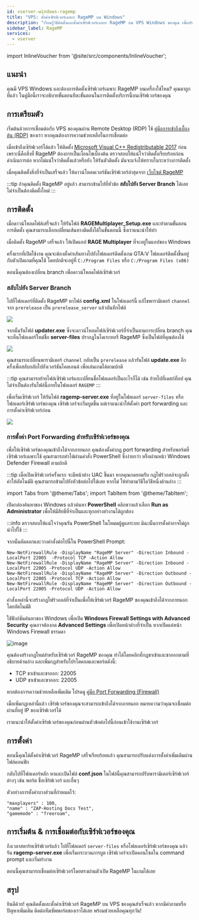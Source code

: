 ```yaml
---
id: vserver-windows-ragemp
title: "VPS: ตั้งค่าเซิร์ฟเวอร์เฉพาะ RageMP บน Windows"
description: "เรียนรู้วิธีติดตั้งและตั้งค่าเซิร์ฟเวอร์เฉพาะ RageMP บน VPS Windows ของคุณ เพื่อประสบการณ์เล่นเกมมัลติเพลเยอร์ที่ลื่นไหล → เริ่มเรียนรู้เลย"
sidebar_label: RageMP
services:
  - vserver
---
```


import InlineVoucher from '@site/src/components/InlineVoucher';

## แนะนำ

คุณมี VPS Windows และต้องการติดตั้งเซิร์ฟเวอร์เฉพาะ RageMP บนเครื่องใช่ไหม? คุณมาถูกที่แล้ว ในคู่มือนี้เราจะอธิบายขั้นตอนทีละขั้นตอนในการติดตั้งบริการนี้บนเซิร์ฟเวอร์ของคุณ

<InlineVoucher />

## การเตรียมตัว

เริ่มต้นด้วยการเชื่อมต่อกับ VPS ของคุณผ่าน Remote Desktop (RDP) ใช้ [คู่มือการเข้าถึงเบื้องต้น (RDP)](vserver-windows-userdp.md) ของเรา หากคุณต้องการความช่วยเหลือในการเชื่อมต่อ

เมื่อเข้าถึงเซิร์ฟเวอร์ได้แล้ว ให้ติดตั้ง [Microsoft Visual C++ Redistributable 2017](https://aka.ms/vs/15/release/VC_redist.x64.exe) ก่อน เพราะนี่คือสิ่งที่ RageMP ต้องการเป็นเงื่อนไขเบื้องต้น ตรวจสอบให้แน่ใจว่าติดตั้งเรียบร้อยก่อนดำเนินการต่อ หากไม่แน่ใจว่าติดตั้งแล้วหรือยัง ให้รันตัวติดตั้ง มันจะแจ้งให้ทราบในระหว่างการติดตั้ง

เมื่อคุณติดตั้งสิ่งที่จำเป็นเสร็จแล้ว ให้ดาวน์โหลดเวอร์ชันเซิร์ฟเวอร์ล่าสุดจาก [เว็บไซต์ RageMP](https://cdn.rage.mp/public/files/RAGEMultiplayer_Setup.exe)

:::tip
ถ้าคุณติดตั้ง RageMP อยู่แล้ว สามารถข้ามไปที่หัวข้อ **สลับไปยัง Server Branch** ได้เลย ไม่จำเป็นต้องติดตั้งใหม่
:::

## การติดตั้ง

เมื่อดาวน์โหลดไฟล์เสร็จแล้ว ให้รันไฟล์ **RAGEMultiplayer_Setup.exe** และทำตามขั้นตอนการติดตั้ง คุณสามารถเลือกเปลี่ยนเส้นทางติดตั้งได้ในขั้นตอนนี้ ซึ่งเราแนะนำให้ทำ

เมื่อติดตั้ง RageMP เสร็จแล้ว ให้เปิดแอป **RAGE Multiplayer** ที่จะอยู่ในแอปของ Windows

ครั้งแรกที่เปิดใช้งาน คุณจะต้องตั้งค่าเส้นทางไปยังโฟลเดอร์ติดตั้งเกม GTA:V โฟลเดอร์ติดตั้งขึ้นอยู่กับตัวเปิดเกมที่คุณใช้ โดยปกติจะอยู่ที่ `C:/Program Files` หรือ `C:/Program Files (x86)`

ตอนนี้คุณต้องเปลี่ยน branch เพื่อดาวน์โหลดไฟล์เซิร์ฟเวอร์

### สลับไปยัง Server Branch

ไปที่โฟลเดอร์ที่ติดตั้ง RageMP หาไฟล์ **config.xml** ในโฟลเดอร์นี้ แก้ไขพารามิเตอร์ `channel` จาก `prerelease` เป็น `prerelease_server` แล้วบันทึกไฟล์

![](https://screensaver01.zap-hosting.com/index.php/s/zbZfQCdnjjqmdbs/preview)

จากนั้นรันไฟล์ **updater.exe** ซึ่งจะดาวน์โหลดไฟล์เซิร์ฟเวอร์ที่จำเป็นตามการเปลี่ยน branch คุณจะเห็นโฟลเดอร์ใหม่ชื่อ **server-files** ปรากฏในไดเรกทอรี RageMP ซึ่งเป็นไฟล์ที่คุณต้องใช้

![](https://screensaver01.zap-hosting.com/index.php/s/FpK5GdwnHMRRkfD/preview)

คุณสามารถเปลี่ยนพารามิเตอร์ `channel` กลับเป็น `prerelease` แล้วรันไฟล์ **update.exe** อีกครั้งเพื่อสลับกลับไปยังเวอร์ชันไคลเอนต์ เพื่อเล่นเกมได้ตามปกติ

:::tip
คุณสามารถย้ายไฟล์เซิร์ฟเวอร์และเปลี่ยนชื่อโฟลเดอร์เป็นอะไรก็ได้ เช่น ย้ายไปที่เดสก์ท็อป คุณไม่จำเป็นต้องรันไฟล์นี้ภายในโฟลเดอร์ `RAGEMP`
:::

เพื่อเริ่มเซิร์ฟเวอร์ ให้รันไฟล์ **ragemp-server.exe** ที่อยู่ในโฟลเดอร์ `server-files` หรือโฟลเดอร์เซิร์ฟเวอร์ของคุณ เซิร์ฟเวอร์จะเริ่มบูตขึ้น แต่เราแนะนำให้ตั้งค่า port forwarding และการตั้งค่าเซิร์ฟเวอร์ก่อน

![](https://screensaver01.zap-hosting.com/index.php/s/AiJWmSjsjw7bMYX/preview)

### การตั้งค่า Port Forwarding สำหรับเซิร์ฟเวอร์ของคุณ

เพื่อให้เซิร์ฟเวอร์ของคุณเข้าถึงได้จากภายนอก คุณต้องตั้งค่ากฎ port forwarding สำหรับพอร์ตที่เซิร์ฟเวอร์เฉพาะใช้ คุณสามารถทำได้ผ่านคำสั่ง PowerShell ซึ่งง่ายกว่า หรือผ่านหน้า Windows Defender Firewall ตามปกติ

:::tip
เมื่อเปิดเซิร์ฟเวอร์ครั้งแรก จะมีหน้าต่าง UAC ขึ้นมา หากคุณกดยอมรับ กฎไฟร์วอลล์จะถูกตั้งค่าให้อัตโนมัติ คุณสามารถข้ามไปยังหัวข้อต่อไปได้เลย หากไม่ ให้ทำตามวิธีใดวิธีหนึ่งด้านล่าง
:::

import Tabs from '@theme/Tabs';
import TabItem from '@theme/TabItem';

<Tabs>
<TabItem value="powershell" label="ผ่าน Powershell" default>

เปิดกล่องค้นหาของ Windows แล้วค้นหา **PowerShell** คลิกขวาแล้วเลือก **Run as Administrator** เพื่อให้มีสิทธิ์ที่จำเป็นและทุกอย่างทำงานได้ถูกต้อง

:::info
ตรวจสอบให้แน่ใจว่าคุณรัน PowerShell ในโหมดผู้ดูแลระบบ มิฉะนั้นการตั้งค่าอาจไม่ถูกนำไปใช้
:::

จากนั้นคัดลอกและวางคำสั่งต่อไปนี้ใน PowerShell Prompt:

```
New-NetFirewallRule -DisplayName "RageMP Server" -Direction Inbound -LocalPort 22005  -Protocol TCP -Action Allow
New-NetFirewallRule -DisplayName "RageMP Server" -Direction Inbound -LocalPort 22005 -Protocol UDP -Action Allow
New-NetFirewallRule -DisplayName "RageMP Server" -Direction Outbound -LocalPort 22005 -Protocol TCP -Action Allow
New-NetFirewallRule -DisplayName "RageMP Server" -Direction Outbound -LocalPort 22005 -Protocol UDP -Action Allow
```

คำสั่งเหล่านี้จะสร้างกฎไฟร์วอลล์ที่จำเป็นเพื่อให้เซิร์ฟเวอร์ RageMP ของคุณเข้าถึงได้จากภายนอกโดยอัตโนมัติ

</TabItem>

<TabItem value="windefender" label="ผ่าน Windows Defender">

ใช้ฟังก์ชันค้นหาของ Windows เพื่อเปิด **Windows Firewall Settings with Advanced Security** คุณอาจต้องกด **Advanced Settings** เพื่อเปิดหน้าต่างที่จำเป็น หากเปิดแค่หน้า Windows Firewall ธรรมดา

![image](https://github.com/zaphosting/docs/assets/42719082/5fb9f943-7e51-4d8f-9df4-2f5ff60857d3)

คุณต้องสร้างกฎใหม่สำหรับเซิร์ฟเวอร์ RageMP ของคุณ ทำได้โดยคลิกที่กฎขาเข้าและขาออกตามที่อธิบายด้านล่าง และเพิ่มกฎสำหรับโปรโตคอลและพอร์ตดังนี้:

- TCP ขาเข้าและขาออก: 22005
- UDP ขาเข้าและขาออก: 22005

หากต้องการความช่วยเหลือเพิ่มเติม โปรดดู [คู่มือ Port Forwarding (Firewall)](vserver-windows-port.md)

</TabItem>
</Tabs>

เมื่อเพิ่มกฎเหล่านี้แล้ว เซิร์ฟเวอร์ของคุณจะสามารถเข้าถึงได้จากภายนอก หมายความว่าคุณจะเชื่อมต่อผ่านที่อยู่ IP ของเซิร์ฟเวอร์ได้

เราแนะนำให้ตั้งค่าเซิร์ฟเวอร์ของคุณก่อนผ่านหัวข้อต่อไปนี้ก่อนเข้าใช้งานเซิร์ฟเวอร์

## การตั้งค่า

ตอนนี้คุณได้ตั้งค่าเซิร์ฟเวอร์ RageMP เสร็จเรียบร้อยแล้ว คุณสามารถปรับแต่งการตั้งค่าเพิ่มเติมผ่านไฟล์คอนฟิก

กลับไปที่โฟลเดอร์หลัก หาและเปิดไฟล์ **conf.json** ในไฟล์นี้คุณสามารถปรับพารามิเตอร์เซิร์ฟเวอร์ต่างๆ เช่น พอร์ต ชื่อเซิร์ฟเวอร์ และอื่นๆ

ตัวอย่างการตั้งค่าบางส่วนที่กำหนดไว้:

```
"maxplayers" : 100,
"name" : "ZAP-Hosting Docs Test",
"gamemode" : "freeroam",
```

## การเริ่มต้น & การเชื่อมต่อกับเซิร์ฟเวอร์ของคุณ

ถึงเวลาสตาร์ทเซิร์ฟเวอร์แล้ว ไปที่โฟลเดอร์ `server-files` หรือโฟลเดอร์เซิร์ฟเวอร์ของคุณ แล้วรัน **ragemp-server.exe** เพื่อเริ่มกระบวนการบูต เซิร์ฟเวอร์จะเปิดคอนโซลใน command prompt และเริ่มทำงาน

ตอนนี้คุณสามารถเชื่อมต่อเซิร์ฟเวอร์โดยตรงผ่านตัวเปิด RageMP ในเกมได้เลย

## สรุป

ยินดีด้วย! คุณติดตั้งและตั้งค่าเซิร์ฟเวอร์ RageMP บน VPS ของคุณสำเร็จแล้ว หากมีคำถามหรือปัญหาเพิ่มเติม ติดต่อทีมซัพพอร์ตของเราได้เลย พร้อมช่วยเหลือคุณทุกวัน!

<InlineVoucher />